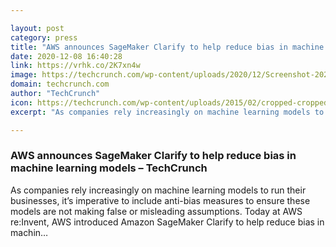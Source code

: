 ```yaml
---

layout: post
category: press
title: "AWS announces SageMaker Clarify to help reduce bias in machine learning models"
date: 2020-12-08 16:40:28
link: https://vrhk.co/2K7xn4w
image: https://techcrunch.com/wp-content/uploads/2020/12/Screenshot-2020-12-08-083749.png?w=764
domain: techcrunch.com
author: "TechCrunch"
icon: https://techcrunch.com/wp-content/uploads/2015/02/cropped-cropped-favicon-gradient.png?w=180
excerpt: "As companies rely increasingly on machine learning models to run their businesses, it’s imperative to include anti-bias measures to ensure these models are not making false or misleading assumptions. Today at AWS re:Invent, AWS introduced Amazon SageMaker Clarify to help reduce bias in machin…"

---
```


### AWS announces SageMaker Clarify to help reduce bias in machine learning models – TechCrunch

As companies rely increasingly on machine learning models to run their businesses, it’s imperative to include anti-bias measures to ensure these models are not making false or misleading assumptions. Today at AWS re:Invent, AWS introduced Amazon SageMaker Clarify to help reduce bias in machin…